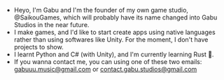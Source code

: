 - Heyo, I'm Gabu and I'm the founder of my own game studio, @SaikouGames, which will probably have its name changed into Gabu Studios in the near future.
- I make games, and I'd like to start create apps using native languages rather than using softwares like Unity. For the moment, I don't have projects to show.
- I learnt Python and C# (with Unity), and I'm currently learning Rust 🦀.
- If you wanna contact me, you can using one of these two emails: gabuuu.music@gmail.com or contact.gabu.studios@gmail.com

<!---
SaikouGames/SaikouGames is a ✨ special ✨ repository because its `README.md` (this file) appears on your GitHub profile.
You can click the Preview link to take a look at your changes.
--->
